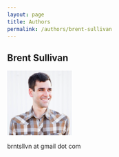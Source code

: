 ```yaml
---
layout: page
title: Authors
permalink: /authors/brent-sullivan
---
```


Brent Sullivan
---

<img src="/img/brent-sullivan.png" alt="A picture, actually my engagement photo, of Brent Sullivan, a nice fellow." height="150" width="150">

brntsllvn at gmail dot com
